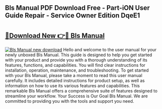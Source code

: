 ## Bls Manual PDF Download Free - Part-iON User Guide Repair - Service Owner Edition DqeE1

# <h2><a href="http://bc31884.oget.top/?id=Bls+Manual">🔗Download New 👉🔴 Bls Manual</a></h2>

[![Bls Manual new download](https://i.imgur.com/5g1atiW.png)](http://bc31884.oget.top/?id=Bls+Manual)
Hello and welcome to the user manual for your newly unboxed Bls Manual. This guide is designed to help you get started with your product and provide you with a thorough understanding of its features, functions, and capabilities. You will find clear instructions for installation, operation, maintenance, and troubleshooting. To get started with your Bls Manual, please take a moment to read this user manual carefully. It includes detailed instructions for product setup, as well as information on how to use its various features and capabilities. This remarkable Bls Manual offers a comprehensive suite of features designed to streamline your workflow. Your Success is Our Goal Bls Manual. We are committed to providing you with the tools and support you need.
